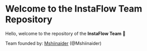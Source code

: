 # Welcome to the InstaFlow Team Repository

Hello, welcome to the repository of the **InstaFlow Team** 🚀  

Team founded by: [Mshiinaider](https://github.com/Mshiinaider) (@Mshiinaider)
